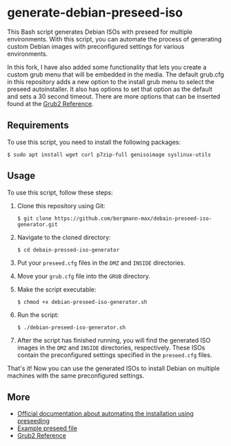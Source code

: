 # generate-debian-preseed-iso

This Bash script generates Debian ISOs with preseed for multiple environments. With this script, you can automate the process of generating custom Debian images with preconfigured settings for various environments.

In this fork, I have also added some functionality that lets you create a custom grub menu that will be embedded in the media. The default grub.cfg in this repository adds a new option to the install grub menu to select the preseed autoinstaller. It also has options to set that option as the default and sets a 30 second timeout. There are more options that can be inserted found at the [Grub2 Reference](https://www.gnu.org/software/grub/manual/grub/grub.html).

## Requirements

To use this script, you need to install the following packages:

    $ sudo apt install wget curl p7zip-full genisoimage syslinux-utils

## Usage

To use this script, follow these steps:
1. Clone this repository using Git:

       $ git clone https://github.com/bergmann-max/debain-preseed-iso-generator.git

2.  Navigate to the cloned directory:

        $ cd debain-pressed-iso-generator

3. Put your <code>preseed.cfg</code> files in the <code>DMZ</code> and <code>INSIDE</code> directories.
4. Move your <code>grub.cfg</code> file into the <code>GRUB</code> directory.
5. Make the script executable:

       $ chmod +x debian-preseed-iso-generator.sh

6. Run the script:

       $ ./debian-preseed-iso-generator.sh

7. After the script has finished running, you will find the generated ISO images in the <code>DMZ</code> and <code>INSIDE</code> directories, respectively. These ISOs contain the preconfigured settings specified in the <code>preseed.cfg</code> files.

That's it! Now you can use the generated ISOs to install Debian on multiple machines with the same preconfigured settings.

## More

- [Official documentation about automating the installation using preseeding](https://www.debian.org/releases/stable/amd64/apb.en.html)
- [Example preseed file](https://www.debian.org/releases/stable/example-preseed.txt)
- [Grub2 Reference](https://www.gnu.org/software/grub/manual/grub/grub.html)
